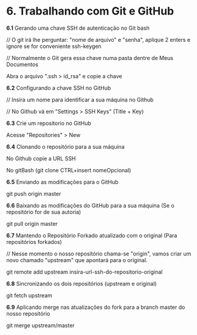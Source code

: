# 6. Trabalhando com Git e GitHub

**6.1** Gerando uma chave SSH de autenticação no Git bash

// O git irá lhe perguntar: "nome de arquivo" e "senha", aplique 2 enters e ignore se for conveniente
ssh-keygen 

// Normalmente o Git gera essa chave numa pasta dentre de Meus Documentos

Abra o arquivo ".ssh > id_rsa" e copie a chave

**6.2** Configurando a chave SSH no GitHub

// Insira um nome para identificar a sua máquina no Github

// No Github vá em "Settings > SSH Keys" (Title + Key)

**6.3** Crie um repositorio no GitHub

Acesse "Repositories" > New

**6.4** Clonando o repositório para a sua máquina

No Github copie a URL SSH

No gitBash (git clone CTRL+insert nomeOpcional)

**6.5** Enviando as modificações para o GitHub

git push origin master

**6.6** Baixando as modificações do GitHub para a sua máquina (Se o repositório for de sua autoria)

git pull origin master

**6.7** Mantendo o Repositório Forkado atualizado com o original (Para repositórios forkados)

// Nesse momento o nosso repositório chama-se "origin", vamos criar um novo chamado "upstream" que apontará para o original.

git remote add upstream insira-url-ssh-do-repositorio-original

**6.8** Sincronizando os dois repositórios (upstream e original)

git fetch upstream

**6.9** Aplicando merge nas atualizações do fork para a branch master do nosso repositório

git merge upstream/master